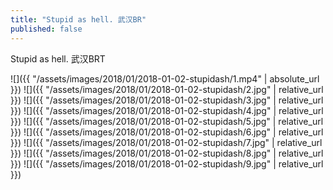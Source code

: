 ```yaml
---
title: "Stupid as hell. 武汉BR"
published: false
---
```

Stupid as hell. 武汉BRT



![]({{ "/assets/images/2018/01/2018-01-02-stupidash/1.mp4" | absolute_url }})
![]({{ "/assets/images/2018/01/2018-01-02-stupidash/2.jpg" | relative_url }})
![]({{ "/assets/images/2018/01/2018-01-02-stupidash/3.jpg" | relative_url }})
![]({{ "/assets/images/2018/01/2018-01-02-stupidash/4.jpg" | relative_url }})
![]({{ "/assets/images/2018/01/2018-01-02-stupidash/5.jpg" | relative_url }})
![]({{ "/assets/images/2018/01/2018-01-02-stupidash/6.jpg" | relative_url }})
![]({{ "/assets/images/2018/01/2018-01-02-stupidash/7.jpg" | relative_url }})
![]({{ "/assets/images/2018/01/2018-01-02-stupidash/8.jpg" | relative_url }})
![]({{ "/assets/images/2018/01/2018-01-02-stupidash/9.jpg" | relative_url }})
